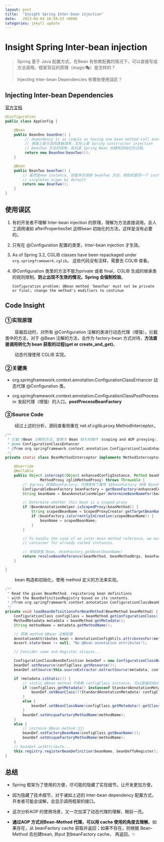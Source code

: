 ```yaml
---
layout: post
title:  "Insight Spring Inter-bean injection"
date:   2023-04-04 10:50:53 +0800
categories: jekyll update
---
```


# Insight Spring Inter-bean injection

> Spring 基于 Java 配置方式，在Bean 有依赖配置的情况下，可以直接写成方法调用。框架背后的原理（magic🎭）是怎样的？
> 
> Injecting Inter-bean Dependencies 有哪些使用误区？

## Injecting Inter-bean Dependencies

[官方文档](https://docs.spring.io/spring-framework/docs/5.2.23.RELEASE/spring-framework-reference/core.html#beans-java-injecting-dependencies)

```java
@Configuration
public class AppConfig {

    @Bean
    public BeanOne beanOne() {                                    
         // dependency is as simple as having one bean method call another
         // 表面上是方法的直接调用，实际上是 Spring constructor injection
         // beanTwo 方法的调用，背后是 Spring Bean 创建和初始化的过程。
         return new BeanOne(beanTwo());
    }

    @Bean
    public BeanTwo beanTwo() {
        // 虽然是new instance, 但是多次调用 beanTwo 方法，得到的是同一个 instance
        // singleton scope by default
        return new BeanTwo();
    }
}
```

## 使用误区

1. 有的开发者不理解 Inter-bean injection 的原理，理解为方法直接调用。会人工调用诸如 afterPropertiesSet 这样bean 初始化的方法，这样是没有必要的。

2.  只有在 @Configuration 配置的类里，Inter-bean injection 才生效。

3.  As of Spring 3.2, CGLIB classes have been repackaged under `org.springframework.cglib`。 这些代码没有注释，需要去 CGLIB 查看。

4. @Configuration 类里的方法不能为private 或者 final，CGLIB 生成的继承类的规则限制。**防止出现不生效的情况，Spring 会强制校验**。
   
   ```log
   Configuration problem: @Bean method 'beanTwo' must not be private or final; change the method's modifiers to continue
   ```

## Code Insight

### ①实现原理

        容器启动时，对所有 @Configuration 注解的类进行动态代理（增强）。拦截类中的方法，对于 @Bean 注解的方法，会作为 factory-bean 方式对待，**方法直接调用转化为 bean 获取的过程(get or create_and_get)**。

        动态代理使用 CGLIB 实现。

### ②关键类

- org.springframework.context.annotation.ConfigurationClassEnhancer 动态代理 @Configuration 类。

- org.springframework.context.annotation.ConfigurationClassPostProcessor 发起代理（增强）的入口。**postProcessBeanFactory**

### ③Source Code

        经过上述的分析，源码查看侧重在 net.sf.cglib.proxy.MethodInterceptor。

```java
/**
 * 拦截 @Bean 注解的方法，替换为 Bean 相关的操作（scoping and AOP proxying）。
 * @see ConfigurationClassEnhancer
 * @from org.springframework.context.annotation.ConfigurationClassEnhancer.BeanMethodInterceptor
 */
private static class BeanMethodInterceptor implements MethodInterceptor, ConditionalCallback {

	@Override
	@Nullable
	public Object intercept(Object enhancedConfigInstance, Method beanMethod, Object[] beanMethodArgs,
				MethodProxy cglibMethodProxy) throws Throwable {
		// 从proxy 获取BeanFactory。代理类有个属性 $$beanFactory 持有 BeanFactory 实例。
		ConfigurableBeanFactory beanFactory = getBeanFactory(enhancedConfigInstance);
		String beanName = BeanAnnotationHelper.determineBeanNameFor(beanMethod);

		// Determine whether this bean is a scoped-proxy
		if (BeanAnnotationHelper.isScopedProxy(beanMethod)) {
			String scopedBeanName = ScopedProxyCreator.getTargetBeanName(beanName);
			if (beanFactory.isCurrentlyInCreation(scopedBeanName)) {
				beanName = scopedBeanName;
			}
		}

		// To handle the case of an inter-bean method reference, we must explicitly check the
		// container for already cached instances.

		// 常规获取 Bean, beanFactory.getBean(beanName)
		return resolveBeanReference(beanMethod, beanMethodArgs, beanFactory, beanName);
	}

}
```

        bean 构造和初始化，使用 method 定义的方法来实现。

```java
/**
 * Read the given BeanMethod, registering bean definitions
 * with the BeanDefinitionRegistry based on its contents.
 * @from org.springframework.context.annotation.ConfigurationClassBeanDefinitionReader
 */
private void loadBeanDefinitionsForBeanMethod(BeanMethod beanMethod) {
	ConfigurationClass configClass = beanMethod.getConfigurationClass();
	MethodMetadata metadata = beanMethod.getMetadata();
	String methodName = metadata.getMethodName();

	// 获取 method @Bean 注解配置
	AnnotationAttributes bean = AnnotationConfigUtils.attributesFor(metadata, Bean.class);
	Assert.state(bean != null, "No @Bean annotation attributes");

	// Consider name and Register aliases...

	ConfigurationClassBeanDefinition beanDef = new ConfigurationClassBeanDefinition(configClass, metadata);
	beanDef.setResource(configClass.getResource());
	beanDef.setSource(this.sourceExtractor.extractSource(metadata, configClass.getResource()));

	if (metadata.isStatic()) {
		// static @Bean method 不依赖 configClass instance, 可以直接初始化为bean
		if (configClass.getMetadata() instanceof StandardAnnotationMetadata) {
			beanDef.setBeanClass(((StandardAnnotationMetadata) configClass.getMetadata()).getIntrospectedClass());
		}
		else {
			beanDef.setBeanClassName(configClass.getMetadata().getClassName());
		}
		beanDef.setUniqueFactoryMethodName(methodName);
	}
	else {
		// instance @Bean method 🎈🎈🎈
		beanDef.setFactoryBeanName(configClass.getBeanName());
		beanDef.setUniqueFactoryMethodName(methodName);
	}
	// beanDef.setAttribute...
	this.registry.registerBeanDefinition(beanName, beanDefToRegister);
}
```

## 总结

- Spring 框架为了使用的方便，尽可能的隐藏了实现细节。让开发更加方便。

- 因为隐藏了技术细节，对于诸如上述的 Inter-bean dependency 配置方式，开发者可能会误解，会显示调用框架的接口。

- 这次分析AOP 的使用场景，又一次加深了动态代理的理解，眼前一亮。

- **通过AOP 方式对Bean-Method 代理，可以用 cache 使用的角度去理解**。如果存在，从 beanFactory cache 获取并返回；如果不存在，则根据 Bean-Method 去创建bean, 并put 到beanFactory cache， 再返回。✨

















































